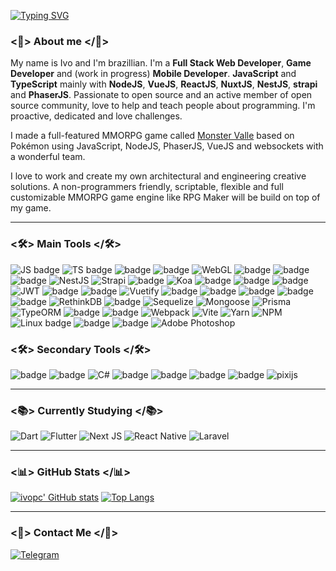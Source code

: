 [![Typing SVG](https://readme-typing-svg.herokuapp.com?lines=Hey,+visitant+%F0%9F%91%8B+%F0%9F%98%83)](https://git.io/typing-svg)
 

### <👤> About me </👤>

My name is Ivo and I'm brazillian. I'm a **Full Stack Web Developer**, **Game Developer** and (work in progress) **Mobile Developer**. **JavaScript** and **TypeScript** mainly with **NodeJS**, **VueJS**, **ReactJS**, **NuxtJS**, **NestJS**, **strapi** and **PhaserJS**. Passionate to open source and an active member of open source community, love to help and teach people about programming. I'm proactive, dedicated and love challenges.

I made a full-featured MMORPG game called [Monster Valle](https://github.com/ivopc/Monster-Valle) based on Pokémon using JavaScript, NodeJS, PhaserJS, VueJS and websockets with a wonderful team. 

I love to work and create my own architectural and engineering creative solutions. A non-programmers friendly, scriptable, flexible and full customizable MMORPG game engine like RPG Maker will be build on top of my game.

---

### <🛠> Main Tools </🛠>

![JS badge](https://img.shields.io/badge/JavaScript-323330?style=for-the-badge&logo=javascript&logoColor=F7DF1E
) ![TS badge](https://img.shields.io/badge/TypeScript-007ACC?style=for-the-badge&logo=typescript&logoColor=white) ![badge](https://img.shields.io/badge/Node.js-339933?style=for-the-badge&logo=nodedotjs&logoColor=white) ![badge](https://raw.githubusercontent.com/photonstorm/phaser/v2.6.2/resources/Phaser%20Logo/2D%20Text/Phaser%202D%20No%20Glow.png) ![WebGL](https://img.shields.io/badge/WebGL-990000?logo=webgl&logoColor=white&style=for-the-badge) ![badge](https://img.shields.io/badge/Vue.js-35495E?style=for-the-badge&logo=vuedotjs&logoColor=4FC08D) ![badge](https://img.shields.io/badge/React-007ACC?style=for-the-badge&logo=react&logoColor=white) ![badge](https://img.shields.io/badge/nuxt.js-00C58E?style=for-the-badge&logo=nuxtdotjs&logoColor=white) ![NestJS](https://img.shields.io/badge/nestjs-%23E0234E.svg?style=for-the-badge&logo=nestjs&logoColor=white) ![Strapi](https://img.shields.io/badge/strapi-%232E7EEA.svg?style=for-the-badge&logo=strapi&logoColor=white) ![badge](https://img.shields.io/badge/Express.js-000000?style=for-the-badge&logo=express&logoColor=white) ![Koa](https://img.shields.io/static/v1?style=for-the-badge&message=Koa&color=33333D&logo=Koa&logoColor=white&label=)
 ![badge](https://img.shields.io/badge/Socket.io-010101?&style=for-the-badge&logo=Socket.io&logoColor=white) ![badge](https://img.shields.io/static/v1?style=for-the-badge&message=Colyseus&color=4B28DC00&logo=Colyseus&logoColor=FFFFFF&label=) ![badge](https://img.shields.io/badge/web3.js-F16822?style=for-the-badge&logo=web3.js&logoColor=white) ![JWT](https://img.shields.io/badge/JWT-black?style=for-the-badge&logo=JSON%20web%20tokens)
 ![badge](https://img.shields.io/badge/tailwindcss-0F172A?&logo=tailwindcss&style=for-the-badge&logoColor=white) ![badge](https://img.shields.io/badge/Bootstrap-563D7C?style=for-the-badge&logo=bootstrap&logoColor=white) ![Vuetify](https://img.shields.io/badge/Vuetify-1867C0?style=for-the-badge&logo=vuetify&logoColor=AEDDFF) ![badge](https://img.shields.io/badge/jQuery-0769AD?style=for-the-badge&logo=jquery&logoColor=white) ![badge](https://img.shields.io/badge/MySQL-005C84?style=for-the-badge&logo=mysql&logoColor=white) ![badge](https://img.shields.io/badge/PostgreSQL-316192?style=for-the-badge&logo=postgresql&logoColor=white) ![badge](https://img.shields.io/badge/MongoDB-4EA94B?style=for-the-badge&logo=mongodb&logoColor=white) ![badge](https://img.shields.io/badge/MariaDB-003545?style=for-the-badge&logo=mariadb&logoColor=white) ![RethinkDB](https://img.shields.io/static/v1?style=for-the-badge&message=RethinkDB&color=880000&logo=RethinkDB&logoColor=FFFFFF&label=) ![badge](https://img.shields.io/badge/redis-CC0000.svg?&style=for-the-badge&logo=redis&logoColor=white) ![Sequelize](https://img.shields.io/static/v1?style=for-the-badge&message=Sequelize&color=222222&logo=Sequelize&logoColor=52B0E7&label=) ![Mongoose](https://img.shields.io/static/v1?style=for-the-badge&message=Mongoose&color=880000&logo=Mongoose&logoColor=FFFFFF&label=) ![Prisma](https://img.shields.io/static/v1?style=for-the-badge&message=Prisma&color=2D3748&logo=Prisma&logoColor=FFFFFF&label=) ![TypeORM](https://img.shields.io/static/v1?style=for-the-badge&message=TypeORM&color=white&logo=type-orm&logoColor=FFFFFF&label=)  ![badge](https://img.shields.io/badge/Cordova-35434F?style=for-the-badge&logo=apache-cordova&logoColor=E8E8E8) ![badge](https://img.shields.io/badge/Ionic-3880FF?style=for-the-badge&logo=ionic&logoColor=white) ![Webpack](https://img.shields.io/badge/webpack-%238DD6F9.svg?style=for-the-badge&logo=webpack&logoColor=black) ![Vite](https://img.shields.io/badge/vite-%23646CFF.svg?style=for-the-badge&logo=vite&logoColor=white) ![Yarn](https://img.shields.io/badge/yarn-%232C8EBB.svg?style=for-the-badge&logo=yarn&logoColor=white) ![NPM](https://img.shields.io/badge/NPM-%23CB3837.svg?style=for-the-badge&logo=npm&logoColor=white)
![Linux badge](https://img.shields.io/badge/Linux-FCC624?style=for-the-badge&logo=linux&logoColor=black) ![badge](https://img.shields.io/badge/Debian-A81D33?style=for-the-badge&logo=debian&logoColor=white)  ![badge](https://img.shields.io/badge/Ubuntu-A81D33?style=for-the-badge&logo=ubuntu&logoColor=white) ![Adobe Photoshop](https://img.shields.io/static/v1?style=for-the-badge&message=Adobe+Photoshop&color=31A8FF&logo=Adobe+Photoshop&logoColor=FFFFFF&label=)


### <🛠> Secondary Tools </🛠>

![badge](https://img.shields.io/badge/PHP-777BB4?style=for-the-badge&logo=php&logoColor=white) ![badge](https://img.shields.io/badge/Python-FFD43B?style=for-the-badge&logo=python&logoColor=blue) ![C#](https://img.shields.io/badge/c%23-%23239120.svg?style=for-the-badge&logo=csharp&logoColor=white) ![badge](https://img.shields.io/badge/C%2B%2B-00599C?style=for-the-badge&logo=c%2B%2B&logoColor=white)  ![badge](https://img.shields.io/badge/Unity-100000?style=for-the-badge&logo=unity&logoColor=white) ![badge](https://img.shields.io/badge/Godot-478CBF?style=for-the-badge&logo=GodotEngine&logoColor=white) ![badge](https://img.shields.io/badge/ThreeJs-black?style=for-the-badge&logo=three.js&logoColor=white) ![pixijs](https://img.shields.io/static/v1?style=for-the-badge&message=pixijs&color=0096FA&logo=pixiv&logoColor=FFFFFF&label=)

---


### <📚> Currently Studying </📚>
![Dart](https://img.shields.io/badge/dart-%230175C2.svg?style=for-the-badge&logo=dart&logoColor=white)
![Flutter](https://img.shields.io/badge/Flutter-%2302569B.svg?style=for-the-badge&logo=Flutter&logoColor=white) ![Next JS](https://img.shields.io/badge/Next-black?style=for-the-badge&logo=next.js&logoColor=white) ![React Native](https://img.shields.io/badge/react_native-%2320232a.svg?style=for-the-badge&logo=react&logoColor=%2361DAFB) ![Laravel](https://img.shields.io/badge/laravel-%23FF2D20.svg?style=for-the-badge&logo=laravel&logoColor=white)


---

### <📊> GitHub Stats </📊>

[![ivopc' GitHub stats](https://github-readme-stats.vercel.app/api?username=ivopc&show_icons=true&theme=dark&count_private=true&hide=contribs)](https://github.com/ivopc) [![Top Langs](https://github-readme-stats.vercel.app/api/top-langs/?username=ivopc&theme=dark&text_color=fff&border_color=79ff97&layout=compact)](https://github.com/ivopc) 

---

### <💬> Contact Me </💬>
[![Telegram](https://img.shields.io/badge/Telegram-2CA5E0?style=for-the-badge&logo=telegram&logoColor=white)](https://t.me/ivopc)
